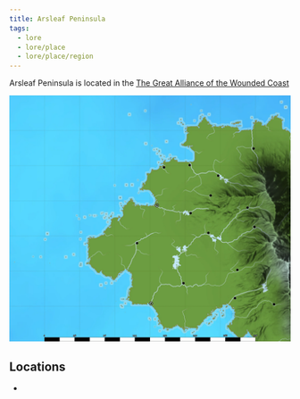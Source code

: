 ```yaml
---
title: Arsleaf Peninsula
tags:
  - lore
  - lore/place
  - lore/place/region
---
```

Arsleaf Peninsula is located in the [The Great Alliance of the Wounded Coast](../nation/great-alliance.md)

![Map of Arsleaf Peninsula](../../../img/arsleaf-peninsula.webp)

## Locations

- 
